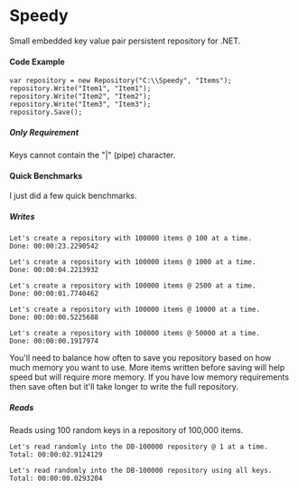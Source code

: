 # Speedy

Small embedded key value pair persistent repository for .NET.

#### Code Example

```
var repository = new Repository("C:\\Speedy", "Items");
repository.Write("Item1", "Item1");
repository.Write("Item2", "Item2");
repository.Write("Item3", "Item3");
repository.Save();
```

##### Only Requirement

Keys cannot contain the "|" (pipe) character.

#### Quick Benchmarks

I just did a few quick benchmarks.

##### Writes

```
Let's create a repository with 100000 items @ 100 at a time.
Done: 00:00:23.2290542

Let's create a repository with 100000 items @ 1000 at a time.
Done: 00:00:04.2213932

Let's create a repository with 100000 items @ 2500 at a time.
Done: 00:00:01.7740462

Let's create a repository with 100000 items @ 10000 at a time.
Done: 00:00:00.5225688

Let's create a repository with 100000 items @ 50000 at a time.
Done: 00:00:00.1917974
```

You'll need to balance how often to save you repository based on
how much memory you want to use. More items written before saving
will help speed but will require more memory. If you have low memory
requirements then save often but it'll take longer to write the 
full repository.

##### Reads

Reads using 100 random keys in a repository of 100,000 items.

```
Let's read randomly into the DB-100000 repository @ 1 at a time.
Total: 00:00:02.9124129

Let's read randomly into the DB-100000 repository using all keys.
Total: 00:00:00.0293204
```